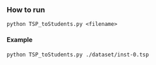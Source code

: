 ### How to run

```
python TSP_toStudents.py <filename>
```

#### Example

```
python TSP_toStudents.py ./dataset/inst-0.tsp
```
